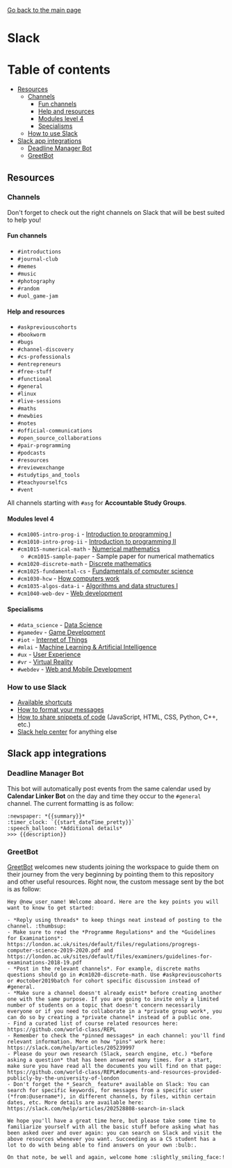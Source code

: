 [Go back to the main page](https://github.com/world-class/REPL)

# Slack
# Table of contents
<!-- vim-markdown-toc GFM -->

* [Resources](#resources)
    * [Channels](#channels)
        * [Fun channels](#fun-channels)
        * [Help and resources](#help-and-resources)
        * [Modules level 4](#modules-level-4)
        * [Specialisms](#specialisms)
    * [How to use Slack](#how-to-use-slack)
* [Slack app integrations](#slack-app-integrations)
    * [Deadline Manager Bot](#deadline-manager-bot)
    * [GreetBot](#greetbot)

<!-- vim-markdown-toc -->

## Resources
### Channels
Don't forget to check out the right channels on Slack that will be best suited to help you!

#### Fun channels
<!-- Add missing descriptions -->
- `#introductions`
- `#journal-club`
- `#memes`
- `#music`
- `#photography`
- `#random`
- `#uol_game-jam`

#### Help and resources
<!-- Add missing descriptions -->
- `#askpreviouscohorts`
- `#bookworm`
- `#bugs`
- `#channel-discovery`
- `#cs-professionals`
- `#entrepreneurs`
- `#free-stuff`
- `#functional`
- `#general`
- `#linux`
- `#live-sessions`
- `#maths`
- `#newbies`
- `#notes`
- `#official-communications`
- `#open_source_collaborations`
- `#pair-programming`
- `#podcasts`
- `#resources`
- `#reviewexchange`
- `#studytips_and_tools`
- `#teachyourselfcs`
- `#vent`

All channels starting with `#asg` for **Accountable Study Groups**.

#### Modules level 4
- `#cm1005-intro-prog-i` - [Introduction to programming I](../modules/level_4/introduction_to_programming_i)
- `#cm1010-intro-prog-ii` - [Introduction to programming II](../modules/level_4/introduction_to_programming_ii)
- `#cm1015-numerical-math` - [Numerical mathematics](../modules/level_4/numerical_mathematics)
  - `#cm1015-sample-paper` - Sample paper for numerical mathematics
- `#cm1020-discrete-math` - [Discrete mathematics](../modules/level_4/discrete_mathematics)
- `#cm1025-fundamental-cs` - [Fundamentals of computer science](../modules/level_4/fundamentals_of_computer_science)
- `#cm1030-hcw` - [How computers work](../modules/level_4/how_computers_work)
- `#cm1035-algos-data-i` - [Algorithms and data structures I](../modules/level_4/algorithms_and_data_structures_i)
- `#cm1040-web-dev` - [Web development](../modules/level_4/web_development)

#### Specialisms
- `#data_science` - [Data Science](modules/level_6/data_science/README.md)
- `#gamedev` - [Game Development](modules/level_6/games_dev/README.md)
- `#iot` - [Internet of Things](modules/level_6/phys_computing_iot/README.md)
- `#mlai` - [Machine Learning & Artificial Intelligence](modules/level_6/ml_ai/README.md)
- `#ux` - [User Experience](modules/level_6/user_experience/README.md)
- `#vr` - [Virtual Reality](modules/level_6/virtual_reality/README.md)
- `#webdev` - [Web and Mobile Development](modules/level_6/web_mobile_dev/README.md)

### How to use Slack
- [Available shortcuts](https://get.slack.help/hc/en-us/articles/201374536-Slack-keyboard-shortcuts)
- [How to format your messages](https://get.slack.help/hc/en-us/articles/202288908-Format-your-messages)
- [How to share snippets of code](https://slack.com/slack-tips/share-code-snippets) (JavaScript, HTML, CSS, Python, C++, etc.)
- [Slack help center](https://get.slack.help/hc/en-us) for anything else


## Slack app integrations
### Deadline Manager Bot
This bot will automatically post events from the same calendar used by **Calendar Linker Bot** on the day and time they occur to the `#general` channel. The current formatting is as follow:
```
:newspaper: *{{summary}}*
:timer_clock: `{{start_dateTime_pretty}}`
:speech_balloon: *Additional details*
>>> {{description}}
```

### GreetBot
[GreetBot](https://greet.bot/) welcomes new students joining the workspace to guide them on their journey from the very beginning by pointing them to this repository and other useful resources. Right now, the custom message sent by the bot is as follow:
```
Hey @new_user_name! Welcome aboard. Here are the key points you will want to know to get started:

- *Reply using threads* to keep things neat instead of posting to the channel. :thumbsup:
- Make sure to read the *Programme Regulations* and the *Guidelines for Examinations*: https://london.ac.uk/sites/default/files/regulations/progregs-computer-science-2019-2020.pdf and https://london.ac.uk/sites/default/files/examiners/guidelines-for-examinations-2018-19.pdf
- *Post in the relevant channels*. For example, discrete maths questions should go in #cm1020-discrete-math. Use #askpreviouscohorts or #october2019batch for cohort specific discussion instead of #general.
- *Make sure a channel doesn't already exist* before creating another one with the same purpose. If you are going to invite only a limited number of students on a topic that doesn't concern necessarily everyone or if you need to collaborate in a *private group work*, you can do so by creating a *private channel* instead of a public one.
- Find a curated list of course related resources here: https://github.com/world-class/REPL
- Remember to check the *pinned messages* in each channel: you'll find relevant information. More on how "pins" work here: https://slack.com/help/articles/205239997
- Please do your own research (Slack, search engine, etc.) *before asking a question* that has been answered many times. For a start, make sure you have read all the documents you will find on that page: https://github.com/world-class/REPL#documents-and-resources-provided-publicly-by-the-university-of-london
- Don't forget the *_Search_ feature* available on Slack: You can search for specific keywords, for messages from a specific user (*from:@username*), in different channels, by files, within certain dates, etc. More details are available here: https://slack.com/help/articles/202528808-search-in-slack

We hope you'll have a great time here, but please take some time to familiarize yourself with all the basic stuff before asking what has been asked over and over again: you can search on Slack and visit the above resources whenever you want. Succeeding as a CS student has a lot to do with being able to find answers on your own :bulb:.

On that note, be well and again, welcome home :slightly_smiling_face:!
```

<!-- Add What's Up Bot here once ready -->
